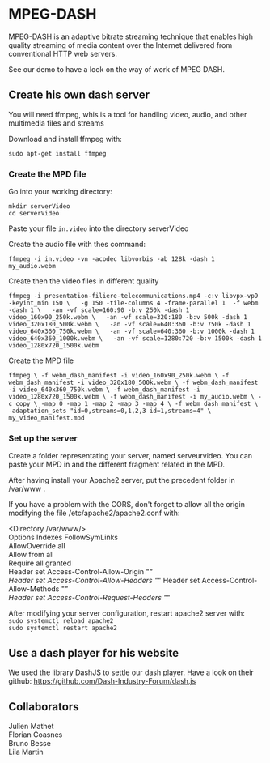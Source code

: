 # MPEG-DASH

MPEG-DASH is an adaptive bitrate streaming technique that enables high quality streaming of media content over the Internet delivered from conventional HTTP web servers.

See our demo to have a look on the way of work of MPEG DASH.

## Create his own dash server

You will need ffmpeg, whis is a tool for handling video, audio, and other multimedia files and streams

Download and install ffmpeg with:

`sudo apt-get install ffmpeg`

### Create the MPD file

Go into your working directory:

`mkdir serverVideo`  
`cd serverVideo`

Paste your file `in.video` into the directory serverVideo

Create the audio file with thes command:

`ffmpeg -i in.video -vn -acodec libvorbis -ab 128k -dash 1 my_audio.webm` 

Create then the video files in different quality

`ffmpeg -i presentation-filiere-telecommunications.mp4 -c:v libvpx-vp9 -keyint_min 150 \  
-g 150 -tile-columns 4 -frame-parallel 1  -f webm -dash 1 \  
-an -vf scale=160:90 -b:v 250k -dash 1 video_160x90_250k.webm \  
-an -vf scale=320:180 -b:v 500k -dash 1 video_320x180_500k.webm \  
-an -vf scale=640:360 -b:v 750k -dash 1 video_640x360_750k.webm \  
-an -vf scale=640:360 -b:v 1000k -dash 1 video_640x360_1000k.webm \  
-an -vf scale=1280:720 -b:v 1500k -dash 1 video_1280x720_1500k.webm`

Create the MPD file

`ffmpeg \
  -f webm_dash_manifest -i video_160x90_250k.webm \
  -f webm_dash_manifest -i video_320x180_500k.webm \
  -f webm_dash_manifest -i video_640x360_750k.webm \
  -f webm_dash_manifest -i video_1280x720_1500k.webm \
  -f webm_dash_manifest -i my_audio.webm \
  -c copy \
  -map 0 -map 1 -map 2 -map 3 -map 4 \
  -f webm_dash_manifest \
  -adaptation_sets "id=0,streams=0,1,2,3 id=1,streams=4" \
  my_video_manifest.mpd`

### Set up the server

Create a folder representating your server, named serveurvideo. You can paste your MPD in and the different fragment related in the MPD. 

After having install your Apache2 server, put the precedent folder in /var/www .

If you have a problem with the CORS, don't forget to allow all the origin modifying the file /etc/apache2/apache2.conf with:

<Directory /var/www/>  
	Options Indexes FollowSymLinks  
	AllowOverride all  
	Allow from all  
	Require all granted  
	Header set Access-Control-Allow-Origin "*"  
	Header set Access-Control-Allow-Headers "*" 
	Header set Access-Control-Allow-Methods "*"  
	Header set Access-Control-Request-Headers "*" 
</Directory>

After modifying your server configuration, restart apache2 server with:  
`sudo systemctl reload apache2`  
`sudo systemctl restart apache2`

## Use a dash player for his website

We used the library DashJS to settle our dash player. Have a look on their github: https://github.com/Dash-Industry-Forum/dash.js

## Collaborators

Julien Mathet  
Florian Coasnes  
Bruno Besse  
Lila Martin  